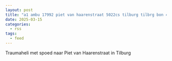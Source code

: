 ```yaml
---
layout: post
title: "a1 ambu 17992 piet van haarenstraat 5022cs tilburg tilbrg bon 40215"
date: 2025-03-15
categories: 
  - rss
tags: 
  - feed
---
```


Traumaheli met spoed naar Piet van Haarenstraat in Tilburg
